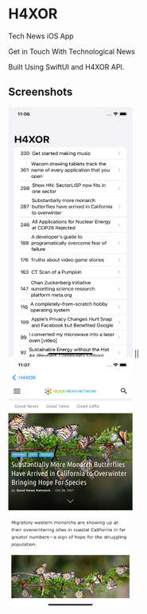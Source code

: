 # H4XOR
Tech News iOS App

Get in Touch With Technological News

Built Using SwiftUI and H4XOR API.

## Screenshots
<img src="Documentation/1.png" width="250" height="500"> || <img src="Documentation/2.png" width="250" height="500">
